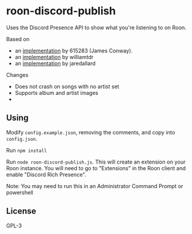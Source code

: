 # roon-discord-publish
Uses the Discord Presence API to show what you're listening to on Roon.

Based on 
* an [implementation](https://github.com/jamesxsc/roon-discord-rp) by 615283 (James Conway).
* an  [implementation](https://github.com/williamtdr/roon-discord-publish) by williamtdr
* an [implementation](https://github.com/jaredallard/roon-discord-publish) by jaredallard

Changes
- Does not crash on songs with no artist set
- Supports album and artist images
- 
## Using

Modify `config.example.json`, removing the comments, and copy into `config.json`.

Run `npm install`

Run `node roon-discord-publish.js`. This will create an extension on your Roon instance. You will need to go to "Extensions" in the Roon client and enable "Discord Rich Presence".

Note: You may need to run this in an Administrator Command Prompt or powershell

## License

GPL-3